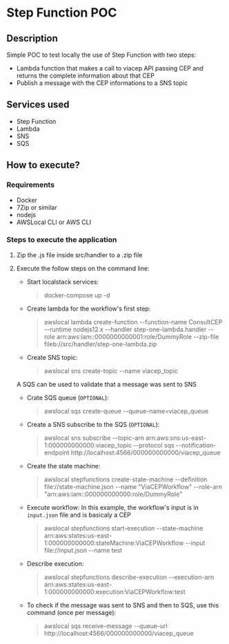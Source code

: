 # Step Function POC 
## Description
Simple POC to test locally the use of Step Function with two steps:
* Lambda function that makes a call to viacep API passing CEP and returns the complete information about that CEP
* Publish a message with the CEP informations to a SNS topic

## Services used
* Step Function
* Lambda
* SNS
* SQS

## How to execute?
### Requirements
* Docker
* 7Zip or similar
* nodejs
* AWSLocal CLI or AWS CLI

### Steps to execute the application
1) Zip the .js file inside src/handler to a .zip file
2) Execute the follow steps on the command line:

    - Start localstack services:
        > docker-compose up -d

    - Create lambda for the workflow's first step:
        > awslocal lambda create-function --function-name ConsultCEP --runtime nodejs12.x --handler step-one-lambda.handler --role arn:aws:iam::0000000000001:role/DummyRole --zip-file fileb://src/handler/step-one-lambda.zip

    - Create SNS topic:
        > awslocal sns create-topic --name viacep_topic

    A SQS can be used to validate that a message was sent to SNS
    - Crate SQS queue (`OPTIONAL`): 
        > awslocal sqs create-queue --queue-name=viacep_queue

    - Create a SNS subscribe to the SQS (`OPTIONAL`):
        > awslocal sns subscribe --topic-arn arn:aws:sns:us-east-1:000000000000:viacep_topic --protocol sqs --notification-endpoint http://localhost:4566/000000000000/viacep_queue

    - Create the state machine:
        > awslocal stepfunctions create-state-machine --definition file://state-machine.json --name "ViaCEPWorkflow" --role-arn "arn:aws:iam::000000000000:role/DummyRole"

    - Execute workflow:
    In this example, the workflow's input is in `input.json` file and is basicaly a CEP
        > awslocal stepfunctions start-execution --state-machine arn:aws:states:us-east-1:000000000000:stateMachine:ViaCEPWorkflow --input file://input.json --name test

    - Describe execution:
        > awslocal stepfunctions describe-execution --execution-arn arn:aws:states:us-east-1:000000000000:execution:ViaCEPWorkflow:test

    - To check if the message was sent to SNS and then to SQS, use this command (once per message):
        > awslocal sqs receive-message --queue-url http://localhost:4566/000000000000/viacep_queue


